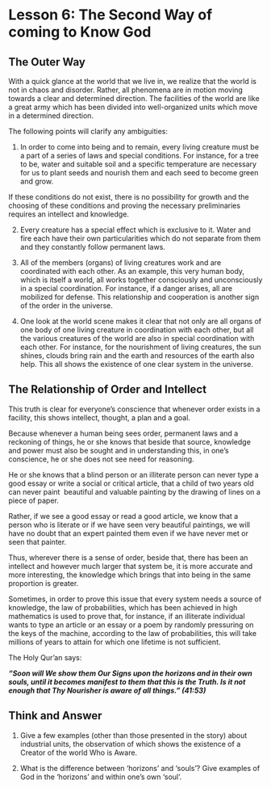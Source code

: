 Lesson 6: The Second Way of coming to Know God
==============================================

The Outer Way
-------------

With a quick glance at the world that we live in, we realize that the
world is not in chaos and disorder. Rather, all phenomena are in motion
moving towards a clear and determined direction. The facilities of the
world are like a great army which has been divided into well-organized
units which move in a determined direction.

The following points will clarify any ambiguities:

1. In order to come into being and to remain, every living creature must
be a part of a series of laws and special conditions. For instance, for
a tree to be, water and suitable soil and a specific temperature are
necessary for us to plant seeds and nourish them and each seed to become
green and grow.

If these conditions do not exist, there is no possibility for growth and
the choosing of these conditions and proving the necessary preliminaries
requires an intellect and knowledge.

2. Every creature has a special effect which is exclusive to it. Water
and fire each have their own particularities which do not separate from
them and they constantly follow permanent laws.

3. All of the members (organs) of living creatures work and are
coordinated with each other. As an example, this very human body, which
is itself a world, all works together consciously and unconsciously in a
special coordination. For instance, if a danger arises, all are
mobilized for defense. This relationship and cooperation is another sign
of the order in the universe.

4. One look at the world scene makes it clear that not only are all
organs of one body of one living creature in coordination with each
other, but all the various creatures of the world are also in special
coordination with each other. For instance, for the nourishment of
living creatures, the sun shines, clouds bring rain and the earth and
resources of the earth also help. This all shows the existence of one
clear system in the universe.

The Relationship of Order and Intellect
---------------------------------------

This truth is clear for everyone’s conscience that whenever order exists
in a facility, this shows intellect, thought, a plan and a goal.

Because whenever a human being sees order, permanent laws and a
reckoning of things, he or she knows that beside that source, knowledge
and power must also be sought and in understanding this, in one’s
conscience, he or she does not see need for reasoning.

He or she knows that a blind person or an illiterate person can never
type a good essay or write a social or critical article, that a child of
two years old can never paint  beautiful and valuable painting by the
drawing of lines on a piece of paper.

Rather, if we see a good essay or read a good article, we know that a
person who is literate or if we have seen very beautiful paintings, we
will have no doubt that an expert painted them even if we have never met
or seen that painter.

Thus, wherever there is a sense of order, beside that, there has been an
intellect and however much larger that system be, it is more accurate
and more interesting, the knowledge which brings that into being in the
same proportion is greater.

Sometimes, in order to prove this issue that every system needs a source
of knowledge, the law of probabilities, which has been achieved in high
mathematics is used to prove that, for instance, if an illiterate
individual wants to type an article or an essay or a poem by randomly
pressuring on the keys of the machine, according to the law of
probabilities, this will take millions of years to attain for which one
lifetime is not sufficient.

The Holy Qur’an says:

***“Soon will We show them Our Signs upon the horizons and in their own
souls, until it becomes manifest to them that this is the Truth. Is it
not enough that Thy Nourisher is aware of all things.” (41:53)***

Think and Answer
----------------

1. Give a few examples (other than those presented in the story) about
industrial units, the observation of which shows the existence of a
Creator of the world Who is Aware.

2. What is the difference between ‘horizons’ and ‘souls’? Give examples
of God in the ‘horizons’ and within one’s own ‘soul’.


